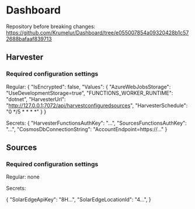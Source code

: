 # Dashboard

Repository before breaking changes: https://github.com/Krumelur/Dashboard/tree/e055007854a09320428b1c572688bafaaf839713

## Harvester

### Required configuration settings

Regular:
{
  "IsEncrypted": false,
  "Values": {
    "AzureWebJobsStorage": "UseDevelopmentStorage=true",
    "FUNCTIONS_WORKER_RUNTIME": "dotnet",
    "HarvesterUrl": "http://127.0.0.1:7072/api/harvestconfiguredsources",
    "HarvesterSchedule": "0 */5 * * * *"
  }
}

Secrets:
{
    "HarvesterFunctionsAuthKey": "...",
    "SourcesFunctionsAuthKey": "...",
    "CosmosDbConnectionString": "AccountEndpoint=https://..."
}

## Sources

### Required configuration settings

Regular:
none

Secrets:

{
    "SolarEdgeApiKey": "8H...",
    "SolarEdgeLocationId": "4...",
 }
